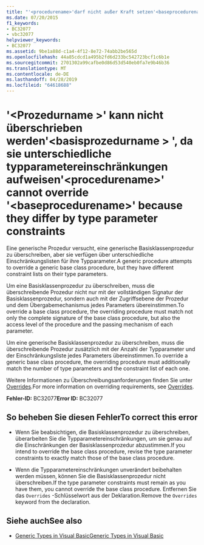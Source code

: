 ```yaml
---
title: "'<procedurename>'darf nicht außer Kraft setzen'<baseprocedurename>' da sie unterschiedliche typparametereinschränkungen aufweisen"
ms.date: 07/20/2015
f1_keywords:
- BC32077
- vbc32077
helpviewer_keywords:
- BC32077
ms.assetid: 9be1a88d-c1a4-4f12-8e72-74abb2be565d
ms.openlocfilehash: 44a85cdcd1a495b2fd6d233bc542723bcf1c6b1e
ms.sourcegitcommit: 2701302a99cafbe0d86d53d540eb0fa7e9b46b36
ms.translationtype: MT
ms.contentlocale: de-DE
ms.lasthandoff: 04/28/2019
ms.locfileid: "64618688"
---
```

# <a name="procedurename-cannot-override-baseprocedurename-because-they-differ-by-type-parameter-constraints"></a><span data-ttu-id="8c1a7-102">'\<Prozedurname >' kann nicht überschrieben werden'\<basisprozedurname > ', da sie unterschiedliche typparametereinschränkungen aufweisen</span><span class="sxs-lookup"><span data-stu-id="8c1a7-102">'\<procedurename>' cannot override '\<baseprocedurename>' because they differ by type parameter constraints</span></span>
<span data-ttu-id="8c1a7-103">Eine generische Prozedur versucht, eine generische Basisklassenprozedur zu überschreiben, aber sie verfügen über unterschiedliche Einschränkungslisten für ihre Typparameter.</span><span class="sxs-lookup"><span data-stu-id="8c1a7-103">A generic procedure attempts to override a generic base class procedure, but they have different constraint lists on their type parameters.</span></span>  
  
 <span data-ttu-id="8c1a7-104">Um eine Basisklassenprozedur zu überschreiben, muss die überschreibende Prozedur nicht nur mit der vollständigen Signatur der Basisklassenprozedur, sondern auch mit der Zugriffsebene der Prozedur und dem Übergabemechanismus jedes Parameters übereinstimmen.</span><span class="sxs-lookup"><span data-stu-id="8c1a7-104">To override a base class procedure, the overriding procedure must match not only the complete signature of the base class procedure, but also the access level of the procedure and the passing mechanism of each parameter.</span></span>  
  
 <span data-ttu-id="8c1a7-105">Um eine generische Basisklassenprozedur zu überschreiben, muss die überschreibende Prozedur zusätzlich mit der Anzahl der Typparameter und der Einschränkungsliste jedes Parameters übereinstimmen.</span><span class="sxs-lookup"><span data-stu-id="8c1a7-105">To override a generic base class procedure, the overriding procedure must additionally match the number of type parameters and the constraint list of each one.</span></span>  
  
 <span data-ttu-id="8c1a7-106">Weitere Informationen zu Überschreibungsanforderungen finden Sie unter [Overrides](../../visual-basic/language-reference/modifiers/overrides.md).</span><span class="sxs-lookup"><span data-stu-id="8c1a7-106">For more information on overriding requirements, see [Overrides](../../visual-basic/language-reference/modifiers/overrides.md).</span></span>  
  
 <span data-ttu-id="8c1a7-107">**Fehler-ID:** BC32077</span><span class="sxs-lookup"><span data-stu-id="8c1a7-107">**Error ID:** BC32077</span></span>  
  
## <a name="to-correct-this-error"></a><span data-ttu-id="8c1a7-108">So beheben Sie diesen Fehler</span><span class="sxs-lookup"><span data-stu-id="8c1a7-108">To correct this error</span></span>  
  
- <span data-ttu-id="8c1a7-109">Wenn Sie beabsichtigen, die Basisklassenprozedur zu überschreiben, überarbeiten Sie die Typparametereinschränkungen, um sie genau auf die Einschränkungen der Basisklassenprozedur abzustimmen.</span><span class="sxs-lookup"><span data-stu-id="8c1a7-109">If you intend to override the base class procedure, revise the type parameter constraints to exactly match those of the base class procedure.</span></span>  
  
- <span data-ttu-id="8c1a7-110">Wenn die Typparametereinschränkungen unverändert beibehalten werden müssen, können Sie die Basisklassenprozedur nicht überschreiben.</span><span class="sxs-lookup"><span data-stu-id="8c1a7-110">If the type parameter constraints must remain as you have them, you cannot override the base class procedure.</span></span> <span data-ttu-id="8c1a7-111">Entfernen Sie das `Overrides` -Schlüsselwort aus der Deklaration.</span><span class="sxs-lookup"><span data-stu-id="8c1a7-111">Remove the `Overrides` keyword from the declaration.</span></span>  
  
## <a name="see-also"></a><span data-ttu-id="8c1a7-112">Siehe auch</span><span class="sxs-lookup"><span data-stu-id="8c1a7-112">See also</span></span>

- [<span data-ttu-id="8c1a7-113">Generic Types in Visual Basic</span><span class="sxs-lookup"><span data-stu-id="8c1a7-113">Generic Types in Visual Basic</span></span>](../../visual-basic/programming-guide/language-features/data-types/generic-types.md)
